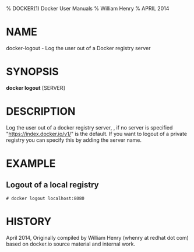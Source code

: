 % DOCKER(1) Docker User Manuals
% William Henry
% APRIL 2014
# NAME
docker-logout - Log the user out of a Docker registry server

# SYNOPSIS
**docker logout** [SERVER]

# DESCRIPTION
Log the user out of a docker registry server, , if no server is
specified "https://index.docker.io/v1/" is the default. If you want to
logout of a private registry you can specify this by adding the server name.

# EXAMPLE

## Logout of a local registry

    # docker logout localhost:8080

# HISTORY
April 2014, Originally compiled by William Henry (whenry at redhat dot com)
based on docker.io source material and internal work.

